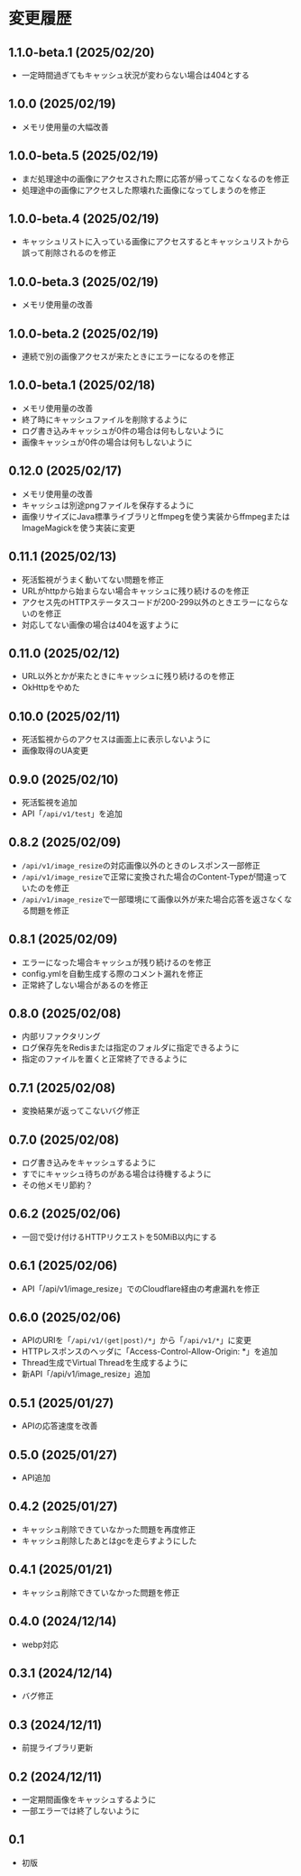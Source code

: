 # 変更履歴
## 1.1.0-beta.1 (2025/02/20)
- 一定時間過ぎてもキャッシュ状況が変わらない場合は404とする

## 1.0.0 (2025/02/19)
- メモリ使用量の大幅改善

## 1.0.0-beta.5 (2025/02/19)
- まだ処理途中の画像にアクセスされた際に応答が帰ってこなくなるのを修正
- 処理途中の画像にアクセスした際壊れた画像になってしまうのを修正

## 1.0.0-beta.4 (2025/02/19)
- キャッシュリストに入っている画像にアクセスするとキャッシュリストから誤って削除されるのを修正

## 1.0.0-beta.3 (2025/02/19)
- メモリ使用量の改善

## 1.0.0-beta.2 (2025/02/19)
- 連続で別の画像アクセスが来たときにエラーになるのを修正

## 1.0.0-beta.1 (2025/02/18)
- メモリ使用量の改善
- 終了時にキャッシュファイルを削除するように
- ログ書き込みキャッシュが0件の場合は何もしないように
- 画像キャッシュが0件の場合は何もしないように

## 0.12.0 (2025/02/17)
- メモリ使用量の改善
- キャッシュは別途pngファイルを保存するように
- 画像リサイズにJava標準ライブラリとffmpegを使う実装からffmpegまたはImageMagickを使う実装に変更

## 0.11.1 (2025/02/13)
- 死活監視がうまく動いてない問題を修正
- URLがhttpから始まらない場合キャッシュに残り続けるのを修正
- アクセス先のHTTPステータスコードが200-299以外のときエラーにならないのを修正
- 対応してない画像の場合は404を返すように

## 0.11.0 (2025/02/12)
- URL以外とかが来たときにキャッシュに残り続けるのを修正
- OkHttpをやめた

## 0.10.0 (2025/02/11)
- 死活監視からのアクセスは画面上に表示しないように
- 画像取得のUA変更

## 0.9.0 (2025/02/10)
- 死活監視を追加
- API「`/api/v1/test`」を追加

## 0.8.2 (2025/02/09)
- `/api/v1/image_resize`の対応画像以外のときのレスポンス一部修正
- `/api/v1/image_resize`で正常に変換された場合のContent-Typeが間違っていたのを修正
- `/api/v1/image_resize`で一部環境にて画像以外が来た場合応答を返さなくなる問題を修正

## 0.8.1 (2025/02/09)
- エラーになった場合キャッシュが残り続けるのを修正
- config.ymlを自動生成する際のコメント漏れを修正
- 正常終了しない場合があるのを修正

## 0.8.0 (2025/02/08)
- 内部リファクタリング
- ログ保存先をRedisまたは指定のフォルダに指定できるように
- 指定のファイルを置くと正常終了できるように

## 0.7.1 (2025/02/08)
- 変換結果が返ってこないバグ修正

## 0.7.0 (2025/02/08)
- ログ書き込みをキャッシュするように
- すでにキャッシュ待ちのがある場合は待機するように
- その他メモリ節約？

## 0.6.2 (2025/02/06)
- 一回で受け付けるHTTPリクエストを50MiB以内にする

## 0.6.1 (2025/02/06)
- API「/api/v1/image_resize」でのCloudflare経由の考慮漏れを修正

## 0.6.0 (2025/02/06)
- APIのURIを「`/api/v1/(get|post)/*`」から「`/api/v1/*`」に変更
- HTTPレスポンスのヘッダに「Access-Control-Allow-Origin: *」を追加
- Thread生成でVirtual Threadを生成するように
- 新API「/api/v1/image_resize」追加

## 0.5.1 (2025/01/27)
- APIの応答速度を改善

## 0.5.0 (2025/01/27)
- API追加

## 0.4.2 (2025/01/27)
- キャッシュ削除できていなかった問題を再度修正
- キャッシュ削除したあとはgcを走らすようにした

## 0.4.1 (2025/01/21)
- キャッシュ削除できていなかった問題を修正

## 0.4.0 (2024/12/14)
- webp対応

## 0.3.1 (2024/12/14)
- バグ修正

## 0.3 (2024/12/11)
- 前提ライブラリ更新

## 0.2 (2024/12/11)
- 一定期間画像をキャッシュするように
- 一部エラーでは終了しないように

## 0.1
- 初版